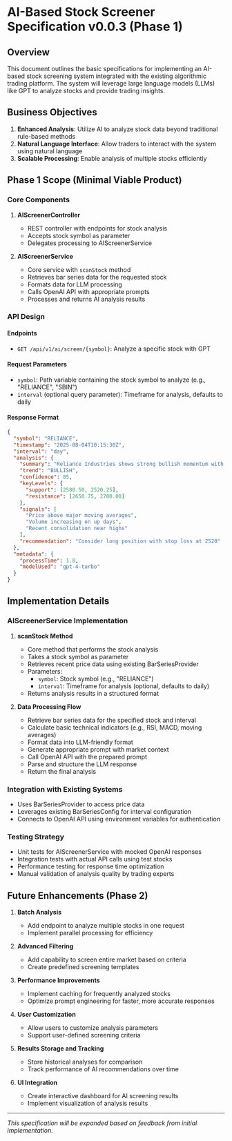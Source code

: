 # AI-Based Stock Screener Specification v0.0.3 (Phase 1)

## Overview

This document outlines the basic specifications for implementing an AI-based stock screening system integrated with the existing algorithmic trading platform. The system will leverage large language models (LLMs) like GPT to analyze stocks and provide trading insights.

## Business Objectives

1. **Enhanced Analysis**: Utilize AI to analyze stock data beyond traditional rule-based methods
2. **Natural Language Interface**: Allow traders to interact with the system using natural language
3. **Scalable Processing**: Enable analysis of multiple stocks efficiently

## Phase 1 Scope (Minimal Viable Product)

### Core Components

1. **AIScreenerController**
   - REST controller with endpoints for stock analysis
   - Accepts stock symbol as parameter
   - Delegates processing to AIScreenerService

2. **AIScreenerService**
   - Core service with `scanStock` method
   - Retrieves bar series data for the requested stock
   - Formats data for LLM processing
   - Calls OpenAI API with appropriate prompts
   - Processes and returns AI analysis results

### API Design

#### Endpoints

- `GET /api/v1/ai/screen/{symbol}`: Analyze a specific stock with GPT

#### Request Parameters

- `symbol`: Path variable containing the stock symbol to analyze (e.g., "RELIANCE", "SBIN")
- `interval` (optional query parameter): Timeframe for analysis, defaults to daily

#### Response Format

```json
{
  "symbol": "RELIANCE",
  "timestamp": "2025-08-04T10:15:30Z",
  "interval": "day",
  "analysis": {
    "summary": "Reliance Industries shows strong bullish momentum with increasing volume...",
    "trend": "BULLISH",
    "confidence": 85,
    "keyLevels": {
      "support": [2580.50, 2520.25],
      "resistance": [2650.75, 2700.00]
    },
    "signals": [
      "Price above major moving averages",
      "Volume increasing on up days",
      "Recent consolidation near highs"
    ],
    "recommendation": "Consider long position with stop loss at 2520"
  },
  "metadata": {
    "processTime": 1.8,
    "modelUsed": "gpt-4-turbo"
  }
}
```

## Implementation Details

### AIScreenerService Implementation

1. **scanStock Method**
   - Core method that performs the stock analysis
   - Takes a stock symbol as parameter
   - Retrieves recent price data using existing BarSeriesProvider
   - Parameters:
     - `symbol`: Stock symbol (e.g., "RELIANCE")
     - `interval`: Timeframe for analysis (optional, defaults to daily)
   - Returns analysis results in a structured format

2. **Data Processing Flow**
   - Retrieve bar series data for the specified stock and interval
   - Calculate basic technical indicators (e.g., RSI, MACD, moving averages)
   - Format data into LLM-friendly format
   - Generate appropriate prompt with market context
   - Call OpenAI API with the prepared prompt
   - Parse and structure the LLM response
   - Return the final analysis

### Integration with Existing Systems

- Uses BarSeriesProvider to access price data
- Leverages existing BarSeriesConfig for interval configuration
- Connects to OpenAI API using environment variables for authentication

### Testing Strategy

- Unit tests for AIScreenerService with mocked OpenAI responses
- Integration tests with actual API calls using test stocks
- Performance testing for response time optimization
- Manual validation of analysis quality by trading experts

## Future Enhancements (Phase 2)

1. **Batch Analysis**
   - Add endpoint to analyze multiple stocks in one request
   - Implement parallel processing for efficiency

2. **Advanced Filtering**
   - Add capability to screen entire market based on criteria
   - Create predefined screening templates

3. **Performance Improvements**
   - Implement caching for frequently analyzed stocks
   - Optimize prompt engineering for faster, more accurate responses

4. **User Customization**
   - Allow users to customize analysis parameters
   - Support user-defined screening criteria

5. **Results Storage and Tracking**
   - Store historical analyses for comparison
   - Track performance of AI recommendations over time

6. **UI Integration**
   - Create interactive dashboard for AI screening results
   - Implement visualization of analysis results

---

*This specification will be expanded based on feedback from initial implementation.*
